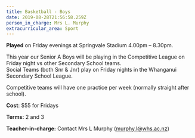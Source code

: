 ```yaml
---
title: Basketball - Boys
date: 2019-08-28T21:56:58.259Z
person_in_charge: Mrs L. Murphy
extracurricular_area: Sport
---
```

**Played** on Friday evenings at Springvale Stadium 4.00pm – 8.30pm. 

This year our Senior A Boys will be playing in the Competitive League on Friday night vs other Secondary School teams.  
Social Teams (both Snr & Jnr) play on Friday nights in the Whanganui Secondary School League.

Competitive teams will have one practice per week (normally straight after school).

**Cost**: $55 for Fridays

**Terms:** 2 and 3

**Teacher-in-charge:** Contact Mrs L Murphy (murphy.l@whs.ac.nz)
